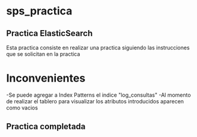 # sps_practica
## Practica ElasticSearch
Esta practica consiste en realizar una practica siguiendo las instrucciones que se solicitan en la practica

# Inconvenientes
-Se puede agregar a Index Patterns el indice "log_consultas"
-Al momento de realizar el tablero para visualizar los atributos introducidos aparecen como vacios

## Practica completada